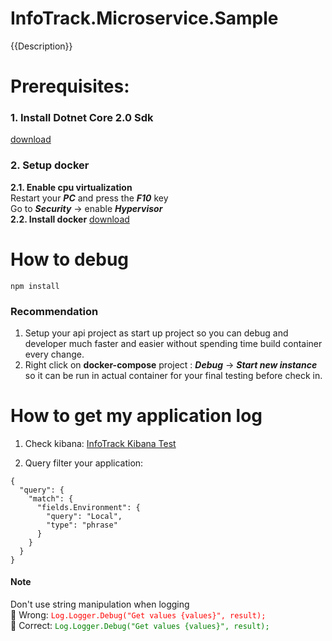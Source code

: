 # InfoTrack.Microservice.Sample

{{Description}}

# Prerequisites:
### 1. Install Dotnet Core 2.0 Sdk
<a href="https://download.microsoft.com/download/0/F/D/0FD852A4-7EA1-4E2A-983A-0484AC19B92C/dotnet-sdk-2.0.0-win-x64.exe">download</a>
### 2. Setup docker
**2.1. Enable cpu virtualization**<br/>
Restart your ***PC*** and press the ***F10*** key<br/>
Go to ***Security*** -> enable ***Hypervisor*** <br/>
**2.2. Install docker**
<a href="https://download.docker.com/win/stable/Docker%20for%20Windows%20Installer.exe">download</a>        

# How to debug

`npm install`

### Recommendation
1. Setup your api project as start up project so you can debug and developer much faster and easier without spending time build container every change.
2. Right click on **docker-compose** project : ***Debug*** -> ***Start new instance*** so it can be run in actual container for your final testing before check in.

# How to get my application log

1. Check kibana:
<a href="http://search-auaws-logging-test-rpdiznttcfjdenw24nkjlmh6si.ap-southeast-2.es.amazonaws.com/_plugin/kibana/app/kibana#/discover?_g=()&_a=(columns:!(_source),index:'*',interval:auto,query:(query_string:(analyze_wildcard:!t,query:'*')),sort:!('@timestamp',desc))">InfoTrack Kibana Test</a>

2. Query filter your application:

```
{
  "query": {
    "match": {
      "fields.Environment": {
        "query": "Local",
        "type": "phrase"
      }
    }
  }
}
```

#### Note
Don't use string manipulation when logging <br/>
&#x1F534; Wrong: <span style="color:red">  `Log.Logger.Debug("Get values {values}", result);` </span> <br/>
&#x1F49A; Correct: <span style="color:green"> `Log.Logger.Debug("Get values {values}", result);`  </span> <br/>

